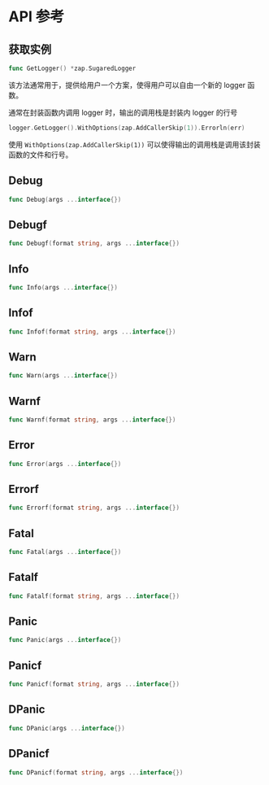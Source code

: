 # API 参考

## 获取实例
```go
func GetLogger() *zap.SugaredLogger
```

该方法通常用于，提供给用户一个方案，使得用户可以自由一个新的 logger 函数。

通常在封装函数内调用 logger 时，输出的调用栈是封装内 logger 的行号

```go
logger.GetLogger().WithOptions(zap.AddCallerSkip(1)).Errorln(err)
```

使用 `WithOptions(zap.AddCallerSkip(1))` 可以使得输出的调用栈是调用该封装函数的文件和行号。

## Debug
```go
func Debug(args ...interface{})
```

## Debugf
```go
func Debugf(format string, args ...interface{})
```

## Info
```go
func Info(args ...interface{})
```

## Infof
```go
func Infof(format string, args ...interface{})
```

## Warn
```go
func Warn(args ...interface{})
```

## Warnf
```go
func Warnf(format string, args ...interface{})
```

## Error
```go
func Error(args ...interface{})
```

## Errorf
```go
func Errorf(format string, args ...interface{})
```

## Fatal
```go
func Fatal(args ...interface{})
```

## Fatalf
```go
func Fatalf(format string, args ...interface{})
```

## Panic
```go
func Panic(args ...interface{})
```

## Panicf
```go
func Panicf(format string, args ...interface{})
```

## DPanic
```go
func DPanic(args ...interface{})
```

## DPanicf
```go
func DPanicf(format string, args ...interface{})
```

